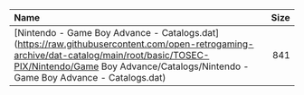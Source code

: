 |Name|Size|
|:---|---:|
|[Nintendo - Game Boy Advance - Catalogs.dat](https://raw.githubusercontent.com/open-retrogaming-archive/dat-catalog/main/root/basic/TOSEC-PIX/Nintendo/Game Boy Advance/Catalogs/Nintendo - Game Boy Advance - Catalogs.dat)|841|
